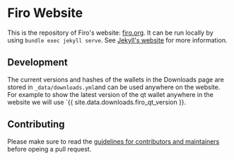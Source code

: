 # Firo Website

This is the repository of Firo's website: [firo.org](https://firo.org). It can be run locally by using `bundle exec jekyll serve`. See [Jekyll's website](https://jekyllrb.com/) for more information.

## Development

The current versions and hashes of the wallets in the Downloads page are stored in `_data/downloads.yml`and can be used anywhere on the website. For example to show the latest version of the qt wallet anywhere in the website we will use `{{ site.data.downloads.firo_qt_version }}.

## Contributing

Please make sure to read the [guidelines for contributors and maintainers](CONTRIBUTING.md) before opeing a pull request.